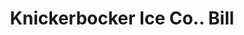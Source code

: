 ---
doi: 10.7916/D8XW5WWP
date_other: '1850'
date_other_textual: 1850-1859
form: printed ephemera
genre:
- Invoices
name:
- Knickerbocker Ice Co.
object_in_context_url: https://biggert.cul.columbia.edu/items/view/ave_biggert_01042
subject_hierarchical_geographic:
- New York, New York, United States
subject_name:
- Knickerbocker Ice Co.
title: Knickerbocker Ice Co.. Bill
sort_title: Knickerbocker Ice Co.. Bill
call_number: ave_biggert_01042
coordinates:
- 40.71277777777778,-74.00583333333333
pid: ave_biggert_01042
identifiers: ave_biggert_01042
permalink: /biggert/ave_biggert_01042/
layout: iiif-image-page
---